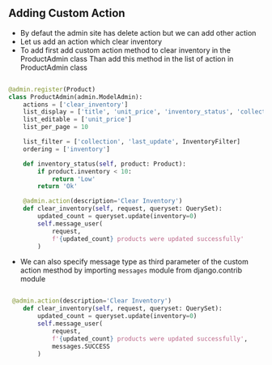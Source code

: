 ## Adding Custom Action

- By defaut the admin site has delete action but we can add other action
- Let us add an action which clear inventory
- To add first add custom action method to clear inventory in the ProductAdmin class
Than add this method in the list of action in ProductAdmin class

```python

@admin.register(Product)
class ProductAdmin(admin.ModelAdmin):
    actions = ['clear_inventory']
    list_display = ['title', 'unit_price', 'inventory_status', 'collection']
    list_editable = ['unit_price']
    list_per_page = 10

    list_filter = ['collection', 'last_update', InventoryFilter]
    ordering = ['inventory']

    def inventory_status(self, product: Product):
        if product.inventory < 10:
            return 'Low'
        return 'Ok'

    @admin.action(description='Clear Inventory')
    def clear_inventory(self, request, queryset: QuerySet):
        updated_count = queryset.update(inventory=0)
        self.message_user(
            request,
            f'{updated_count} products were updated successfully'
        )
```

- We can also specify message type as third parameter of the custom action mesthod by importing `messages` module from django.contrib module

```python

 @admin.action(description='Clear Inventory')
    def clear_inventory(self, request, queryset: QuerySet):
        updated_count = queryset.update(inventory=0)
        self.message_user(
            request,
            f'{updated_count} products were updated successfully',
            messages.SUCCESS
        )
```